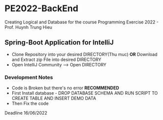 # PE2022-BackEnd
Creating Logical and Database for the course Programming Exercise 2022 - Prof. Huynh Trung Hieu

## Spring-Boot Application for IntelliJ
- Clone Repository into your desired DIRECTORY(Thu muc) **OR** Download and Extract zip File into desired DIRECTORY
- Open IntelliJ Community --> Open DIRECTORY

### Development Notes
- Code is Broken but there's no error
**RECOMMENDED**
- First Install database - DROP DATABASE SCHEMA AND RUN SCRIPT TO CREATE TABLE AND INSERT DEMO DATA
- Then Fix the code

Deadline 16/06/2022
